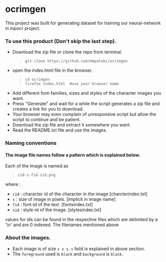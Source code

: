 # ocrimgen
This project was built for generating dataset for training our neural-network in mpocr project.

### To use this product (Don't skip the last step).

* Download the zip file or clone the repo from terminal.
	> `git clone https://github.com/mmpataki/ocrimgen`
* open the index.html file in the browser.
	> `cd ocrimgen`  
	> `firefox index.html  #use your browser name`
* Add different font-families, sizes and styles of the character images you want.
* Press "Generate" and wait for a while the script generates a zip file and creates a link for you to download.
* Your browser may even complain of unresponsive script but allow the script to continue and be patient.
* Download the zip file and extract it somewhere you want.
* Read the README.txt file and use the images.

### Naming conventions
#### The image file names follow a pattern which is explained below.

Each of the image is named as  
> `cid-s-fid-sid.png`  

where :  
* `cid` : character id of the character in the image [charcterindex.txt]
* `s`   : size of image in pixels. [implicit in image name]
* `fid` : font-id of the text. [fontsindex.txt]
* `sid` : style-id of the image. [stylesindex.txt]  

values for ids can be found in the respective files which are delimited
by a '\\n' and are 0 indexed. The filenames mentioned above

### About the images.
* Each image is of size `s x s`. `s` feild is explained in above section.
* The `foreground` used is `black` and `background` is `black`.
